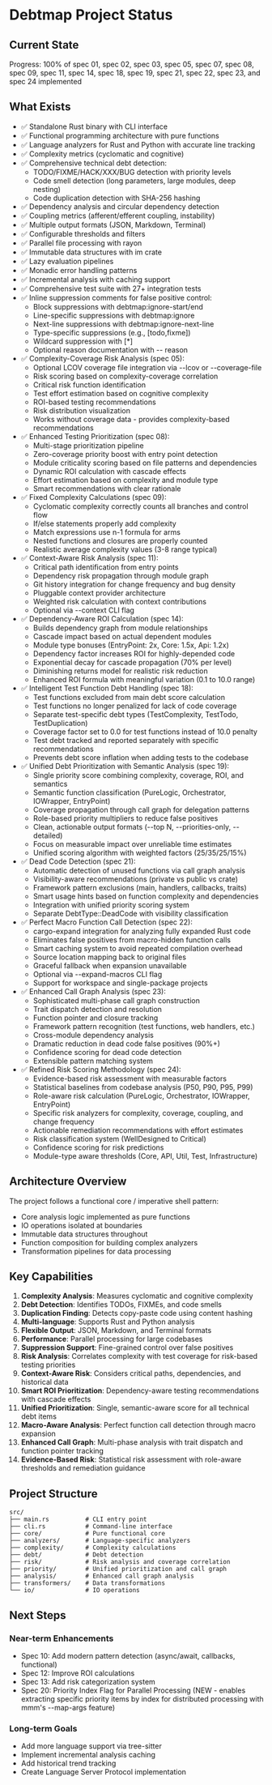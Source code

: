 # Debtmap Project Status

## Current State
Progress: 100% of spec 01, spec 02, spec 03, spec 05, spec 07, spec 08, spec 09, spec 11, spec 14, spec 18, spec 19, spec 21, spec 22, spec 23, and spec 24 implemented

## What Exists
- ✅ Standalone Rust binary with CLI interface
- ✅ Functional programming architecture with pure functions
- ✅ Language analyzers for Rust and Python with accurate line tracking
- ✅ Complexity metrics (cyclomatic and cognitive)
- ✅ Comprehensive technical debt detection:
  - TODO/FIXME/HACK/XXX/BUG detection with priority levels
  - Code smell detection (long parameters, large modules, deep nesting)
  - Code duplication detection with SHA-256 hashing
- ✅ Dependency analysis and circular dependency detection
- ✅ Coupling metrics (afferent/efferent coupling, instability)
- ✅ Multiple output formats (JSON, Markdown, Terminal)
- ✅ Configurable thresholds and filters
- ✅ Parallel file processing with rayon
- ✅ Immutable data structures with im crate
- ✅ Lazy evaluation pipelines
- ✅ Monadic error handling patterns
- ✅ Incremental analysis with caching support
- ✅ Comprehensive test suite with 27+ integration tests
- ✅ Inline suppression comments for false positive control:
  - Block suppressions with debtmap:ignore-start/end
  - Line-specific suppressions with debtmap:ignore
  - Next-line suppressions with debtmap:ignore-next-line
  - Type-specific suppressions (e.g., [todo,fixme])
  - Wildcard suppression with [*]
  - Optional reason documentation with -- reason
- ✅ Complexity-Coverage Risk Analysis (spec 05):
  - Optional LCOV coverage file integration via --lcov or --coverage-file
  - Risk scoring based on complexity-coverage correlation
  - Critical risk function identification
  - Test effort estimation based on cognitive complexity
  - ROI-based testing recommendations
  - Risk distribution visualization
  - Works without coverage data - provides complexity-based recommendations
- ✅ Enhanced Testing Prioritization (spec 08):
  - Multi-stage prioritization pipeline
  - Zero-coverage priority boost with entry point detection
  - Module criticality scoring based on file patterns and dependencies
  - Dynamic ROI calculation with cascade effects
  - Effort estimation based on complexity and module type
  - Smart recommendations with clear rationale
- ✅ Fixed Complexity Calculations (spec 09):
  - Cyclomatic complexity correctly counts all branches and control flow
  - If/else statements properly add complexity
  - Match expressions use n-1 formula for arms
  - Nested functions and closures are properly counted
  - Realistic average complexity values (3-8 range typical)
- ✅ Context-Aware Risk Analysis (spec 11):
  - Critical path identification from entry points
  - Dependency risk propagation through module graph
  - Git history integration for change frequency and bug density
  - Pluggable context provider architecture
  - Weighted risk calculation with context contributions
  - Optional via --context CLI flag
- ✅ Dependency-Aware ROI Calculation (spec 14):
  - Builds dependency graph from module relationships
  - Cascade impact based on actual dependent modules
  - Module type bonuses (EntryPoint: 2x, Core: 1.5x, Api: 1.2x)
  - Dependency factor increases ROI for highly-depended code
  - Exponential decay for cascade propagation (70% per level)
  - Diminishing returns model for realistic risk reduction
  - Enhanced ROI formula with meaningful variation (0.1 to 10.0 range)
- ✅ Intelligent Test Function Debt Handling (spec 18):
  - Test functions excluded from main debt score calculation
  - Test functions no longer penalized for lack of code coverage
  - Separate test-specific debt types (TestComplexity, TestTodo, TestDuplication)
  - Coverage factor set to 0.0 for test functions instead of 10.0 penalty
  - Test debt tracked and reported separately with specific recommendations
  - Prevents debt score inflation when adding tests to the codebase
- ✅ Unified Debt Prioritization with Semantic Analysis (spec 19):
  - Single priority score combining complexity, coverage, ROI, and semantics
  - Semantic function classification (PureLogic, Orchestrator, IOWrapper, EntryPoint)
  - Coverage propagation through call graph for delegation patterns
  - Role-based priority multipliers to reduce false positives
  - Clean, actionable output formats (--top N, --priorities-only, --detailed)
  - Focus on measurable impact over unreliable time estimates
  - Unified scoring algorithm with weighted factors (25/35/25/15%)
- ✅ Dead Code Detection (spec 21):
  - Automatic detection of unused functions via call graph analysis
  - Visibility-aware recommendations (private vs public vs crate)
  - Framework pattern exclusions (main, handlers, callbacks, traits)
  - Smart usage hints based on function complexity and dependencies
  - Integration with unified priority scoring system
  - Separate DebtType::DeadCode with visibility classification
- ✅ Perfect Macro Function Call Detection (spec 22):
  - cargo-expand integration for analyzing fully expanded Rust code
  - Eliminates false positives from macro-hidden function calls
  - Smart caching system to avoid repeated compilation overhead
  - Source location mapping back to original files
  - Graceful fallback when expansion unavailable
  - Optional via --expand-macros CLI flag
  - Support for workspace and single-package projects
- ✅ Enhanced Call Graph Analysis (spec 23):
  - Sophisticated multi-phase call graph construction
  - Trait dispatch detection and resolution
  - Function pointer and closure tracking
  - Framework pattern recognition (test functions, web handlers, etc.)
  - Cross-module dependency analysis
  - Dramatic reduction in dead code false positives (90%+)
  - Confidence scoring for dead code detection
  - Extensible pattern matching system
- ✅ Refined Risk Scoring Methodology (spec 24):
  - Evidence-based risk assessment with measurable factors
  - Statistical baselines from codebase analysis (P50, P90, P95, P99)
  - Role-aware risk calculation (PureLogic, Orchestrator, IOWrapper, EntryPoint)
  - Specific risk analyzers for complexity, coverage, coupling, and change frequency
  - Actionable remediation recommendations with effort estimates
  - Risk classification system (WellDesigned to Critical)
  - Confidence scoring for risk predictions
  - Module-type aware thresholds (Core, API, Util, Test, Infrastructure)

## Architecture Overview
The project follows a functional core / imperative shell pattern:
- Core analysis logic implemented as pure functions
- IO operations isolated at boundaries
- Immutable data structures throughout
- Function composition for building complex analyzers
- Transformation pipelines for data processing

## Key Capabilities
1. **Complexity Analysis**: Measures cyclomatic and cognitive complexity
2. **Debt Detection**: Identifies TODOs, FIXMEs, and code smells
3. **Duplication Finding**: Detects copy-paste code using content hashing
4. **Multi-language**: Supports Rust and Python analysis
5. **Flexible Output**: JSON, Markdown, and Terminal formats
6. **Performance**: Parallel processing for large codebases
7. **Suppression Support**: Fine-grained control over false positives
8. **Risk Analysis**: Correlates complexity with test coverage for risk-based testing priorities
9. **Context-Aware Risk**: Considers critical paths, dependencies, and historical data
10. **Smart ROI Prioritization**: Dependency-aware testing recommendations with cascade effects
11. **Unified Prioritization**: Single, semantic-aware score for all technical debt items
12. **Macro-Aware Analysis**: Perfect function call detection through macro expansion
13. **Enhanced Call Graph**: Multi-phase analysis with trait dispatch and function pointer tracking
14. **Evidence-Based Risk**: Statistical risk assessment with role-aware thresholds and remediation guidance

## Project Structure
```
src/
├── main.rs          # CLI entry point
├── cli.rs           # Command-line interface
├── core/            # Pure functional core
├── analyzers/       # Language-specific analyzers
├── complexity/      # Complexity calculations
├── debt/            # Debt detection
├── risk/            # Risk analysis and coverage correlation
├── priority/        # Unified prioritization and call graph
├── analysis/        # Enhanced call graph analysis
├── transformers/    # Data transformations
└── io/              # IO operations
```

## Next Steps

### Near-term Enhancements
- Spec 10: Add modern pattern detection (async/await, callbacks, functional)
- Spec 12: Improve ROI calculations
- Spec 13: Add risk categorization system
- Spec 20: Priority Index Flag for Parallel Processing (NEW - enables extracting specific priority items by index for distributed processing with mmm's --map-args feature)

### Long-term Goals
- Add more language support via tree-sitter
- Implement incremental analysis caching
- Add historical trend tracking
- Create Language Server Protocol implementation